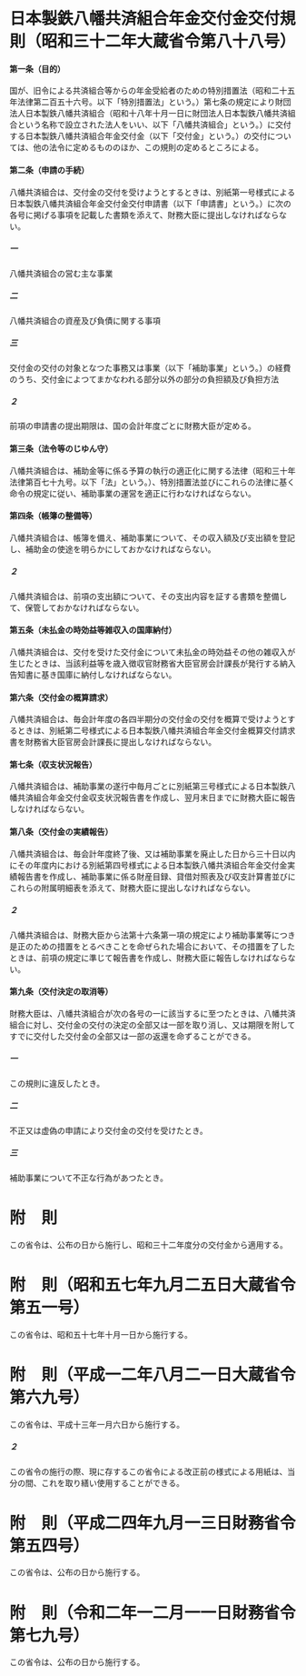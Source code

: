 # 日本製鉄八幡共済組合年金交付金交付規則（昭和三十二年大蔵省令第八十八号）
#### 第一条（目的）
国が、旧令による共済組合等からの年金受給者のための特別措置法（昭和二十五年法律第二百五十六号。以下「特別措置法」という。）第七条の規定により財団法人日本製鉄八幡共済組合（昭和十八年十月一日に財団法人日本製鉄八幡共済組合という名称で設立された法人をいい、以下「八幡共済組合」という。）に交付する日本製鉄八幡共済組合年金交付金（以下「交付金」という。）の交付については、他の法令に定めるもののほか、この規則の定めるところによる。
#### 第二条（申請の手続）
八幡共済組合は、交付金の交付を受けようとするときは、別紙第一号様式による日本製鉄八幡共済組合年金交付金交付申請書（以下「申請書」という。）に次の各号に掲げる事項を記載した書類を添えて、財務大臣に提出しなければならない。
##### 一
八幡共済組合の営む主な事業
##### 二
八幡共済組合の資産及び負債に関する事項
##### 三
交付金の交付の対象となつた事務又は事業（以下「補助事業」という。）の経費のうち、交付金によつてまかなわれる部分以外の部分の負担額及び負担方法
##### ２
前項の申請書の提出期限は、国の会計年度ごとに財務大臣が定める。
#### 第三条（法令等のじゆん守）
八幡共済組合は、補助金等に係る予算の執行の適正化に関する法律（昭和三十年法律第百七十九号。以下「法」という。）、特別措置法並びにこれらの法律に基く命令の規定に従い、補助事業の運営を適正に行わなければならない。
#### 第四条（帳簿の整備等）
八幡共済組合は、帳簿を備え、補助事業について、その収入額及び支出額を登記し、補助金の使途を明らかにしておかなければならない。
##### ２
八幡共済組合は、前項の支出額について、その支出内容を証する書類を整備して、保管しておかなければならない。
#### 第五条（未払金の時効益等雑収入の国庫納付）
八幡共済組合は、交付を受けた交付金について未払金の時効益その他の雑収入が生じたときは、当該利益等を歳入徴収官財務省大臣官房会計課長が発行する納入告知書に基き国庫に納付しなければならない。
#### 第六条（交付金の概算請求）
八幡共済組合は、毎会計年度の各四半期分の交付金の交付を概算で受けようとするときは、別紙第二号様式による日本製鉄八幡共済組合年金交付金概算交付請求書を財務省大臣官房会計課長に提出しなければならない。
#### 第七条（収支状況報告）
八幡共済組合は、補助事業の遂行中毎月ごとに別紙第三号様式による日本製鉄八幡共済組合年金交付金収支状況報告書を作成し、翌月末日までに財務大臣に報告しなければならない。
#### 第八条（交付金の実績報告）
八幡共済組合は、毎会計年度終了後、又は補助事業を廃止した日から三十日以内にその年度内における別紙第四号様式による日本製鉄八幡共済組合年金交付金実績報告書を作成し、補助事業に係る財産目録、貸借対照表及び収支計算書並びにこれらの附属明細表を添えて、財務大臣に提出しなければならない。
##### ２
八幡共済組合は、財務大臣から法第十六条第一項の規定により補助事業等につき是正のための措置をとるべきことを命ぜられた場合において、その措置を了したときは、前項の規定に準じて報告書を作成し、財務大臣に報告しなければならない。
#### 第九条（交付決定の取消等）
財務大臣は、八幡共済組合が次の各号の一に該当するに至つたときは、八幡共済組合に対し、交付金の交付の決定の全部又は一部を取り消し、又は期限を附してすでに交付した交付金の全部又は一部の返還を命ずることができる。
##### 一
この規則に違反したとき。
##### 二
不正又は虚偽の申請により交付金の交付を受けたとき。
##### 三
補助事業について不正な行為があつたとき。
# 附　則
この省令は、公布の日から施行し、昭和三十二年度分の交付金から適用する。
# 附　則（昭和五七年九月二五日大蔵省令第五一号）
この省令は、昭和五十七年十月一日から施行する。
# 附　則（平成一二年八月二一日大蔵省令第六九号）
この省令は、平成十三年一月六日から施行する。
##### ２
この省令の施行の際、現に存するこの省令による改正前の様式による用紙は、当分の間、これを取り繕い使用することができる。
# 附　則（平成二四年九月一三日財務省令第五四号）
この省令は、公布の日から施行する。
# 附　則（令和二年一二月一一日財務省令第七九号）
この省令は、公布の日から施行する。
